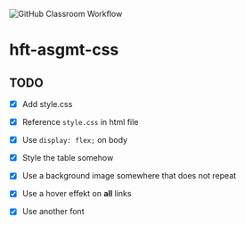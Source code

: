 ![GitHub Classroom Workflow](https://github.com/hft-stuttgart-ipr/hft-asgmt-css-x9DroiD9x/workflows/GitHub%20Classroom%20Workflow/badge.svg)

# hft-asgmt-css

## TODO
  - [x] Add style.css
  - [x] Reference `style.css` in html file
  - [x] Use `display: flex;` on body
  - [x] Style the table somehow
  - [x] Use a background image somewhere that does not repeat
  - [x] Use a hover effekt on **all** links
  - [x] Use another font

